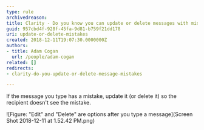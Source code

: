```yaml
---
type: rule
archivedreason: 
title: Clarity - Do you know you can update or delete messages with mistakes?
guid: 957cbd4f-928f-45fa-9d81-b759f21dd178
uri: update-or-delete-mistakes
created: 2018-12-11T19:07:30.0000000Z
authors:
- title: Adam Cogan
  url: /people/adam-cogan
related: []
redirects:
- clarity-do-you-update-or-delete-message-mistakes

---
```


If the message you type has a mistake, update it (or delete it) so the recipient doesn't see the mistake.

<!--endintro-->

![Figure: "Edit" and "Delete" are options after you type a message](Screen Shot 2018-12-11 at 1.52.42 PM.png)
